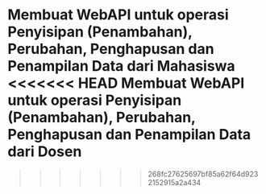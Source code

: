 Membuat WebAPI untuk operasi Penyisipan (Penambahan), Perubahan, Penghapusan dan Penampilan Data dari Mahasiswa
<<<<<<< HEAD
Membuat WebAPI untuk operasi Penyisipan (Penambahan), Perubahan, Penghapusan dan Penampilan Data dari Dosen
=======
>>>>>>> 268fc27625697bf85a62f64d9232152915a2a434
